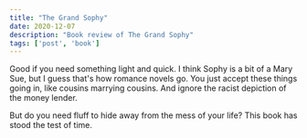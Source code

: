 ```yaml
---
title: "The Grand Sophy"
date: 2020-12-07
description: "Book review of The Grand Sophy"
tags: ['post', 'book']
---
```

Good if you need something light and quick. I think Sophy is a bit of a Mary Sue,
but I guess that's how romance novels go. You just accept these things going in,
like cousins marrying cousins. And ignore the racist depiction of the money lender.

But do you need fluff to hide away from the mess of your life? 
This book has stood the test of time.
